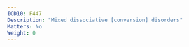 ```yaml
---
ICD10: F447
Description: "Mixed dissociative [conversion] disorders"
Matters: No
Weight: 0
---
```


